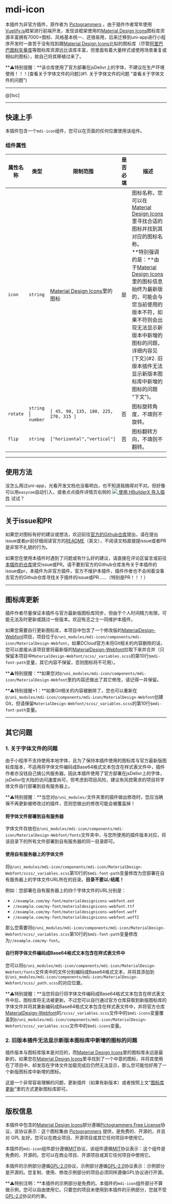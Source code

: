 # mdi-icon

本插件为非官方插件，原作者为 [Pictogrammers](//pictogrammers.com/ "Pictogrammers") 。由于插件作者常年使用[Vuetify.js](//vuetifyjs.com "Vuetify.js")框架进行前端开发，发现该框架使用的[Material Design Icons](//materialdesignicons.com/ "Material Design Icons")图标库资源丰富拥有7000+图标、风格基本统一、还很易用，后来迁移到uni-app进行小程序开发时一直苦于没有找到跟[Material Design Icons](//materialdesignicons.com/ "Material Design Icons")比拟的图标库（尽管[阿里巴巴图标矢量库](//www.iconfont.cn/ "阿里巴巴图标矢量库")等图标库资源远比该库丰富，但里面有着大量样式或使用场景重复或相似的图标），故自己将其移植过来了。

**⚠️特别提醒：**该仓库使用了官方部署在jsDelivr上的字体，不建议在生产环境使用！！！[查看关于字体文件的问题](#1. 关于字体文件的问题 "查看关于字体文件的问题")


------------

@[toc]

------------

## 快速上手

本插件包含一个`mdi-icon`组件，您可以在页面的任何位置使用该组件。

### 组件属性

| 属性名称 | 类型 | 限制范围 | 是否必填 | 描述 |
| ------------ | ------------ | ------------ | ------------ | ------------ |
| `icon` | `string` | [Material Design Icons](//materialdesignicons.com/ "Material Design Icons")里的图标 | 是 | 图标名称，您可以在[Material Design Icons](//materialdesignicons.com/ "Material Design Icons")里寻找合适的图标并找到其对应的图标名称。<br/>**特别强调的是：**由于[Material Design Icons](//materialdesignicons.com/ "Material Design Icons")里的图标信息始终为最新版的，可能会与您当前使用的版本不符，如果不符则会出现无法显示新版本中新增的图标的问题，详细内容见[下文](#2. 旧版本插件无法显示新版本图标库中新增的图标的问题 "下文")。 |
| `rotate` | `string` &verbar; `number` | `[ 45, 90, 135, 180, 225, 270, 315 ]` | 否 | 图标旋转角度，不填则不旋转。 |
| `flip` | `string` | `["horizontal","vertical"]` | 否 | 图标翻转方向，不填则不翻转。 |

------------

## 使用方法

没怎么用过uni-app，光看开发文档也没看明白，也不知道我搞得对不对。但好像可以用`easycom`自动引入，或者点点插件详情页右侧的
<a class="btn btn-hx-import hmt-btn-hx-import" onclick="download_plugin(1, 0)" href="javascript:void(0)" data-loading-text="<span class='glyphicon-left glyphicon glyphicon-refresh spinning'></span>处理中..."><img src="//img-cdn-aliyun.dcloud.net.cn/dev/img/ext/hx2@2x.png">  使用 HBuilderX 导入插件</a>
试试？

------------

## 关于issue和PR

如果您对图标有好的建议或想法，欢迎前往[官方的Github仓库](//github.com/Templarian/MaterialDesign "官方的Github仓库")提出，请在提出issue或者pr前仔细阅读官方的[README](//github.com/Templarian/MaterialDesign/blob/master/README.md "README")（英文），不阅读文档直接提issue或者PR是非常不礼貌的行为。

如果您在使用本插件时遇到了问题或有什么好的建议，请直接在评论区留言或前往[本插件的仓库](//github.com/zbLiuLiu/Uni-app-Material-Design-Icons "本插件的仓库")提交issue或PR。请不要到官方的Github仓库发布关于本插件的issue或pr，本插件为非官方插件，官方不维护本插件，插件作者也不会闲着没事去官方的Github仓库寻找关于插件的issue或PR……（特别是PR！！！）

------------

## 图标库更新

插件作者尽量保证本插件与官方最新版图标库同步，但由于个人时间精力有限，可能无法及时更新或跳过一些版本。欢迎有志之士一同维护本插件。

如果您需要自行更新图标库，本项目中包含了一个修改版的[MaterialDesign-Webfont](//github.com/Templarian/MaterialDesign-Webfont "MaterialDesign-Webfont")项目，项目位于`@/uni_modules/mdi-icon/components/mdi-icon/MaterialDesign-Webfont`，如果DCloud官方未将Git相关的内容删除的话，您可以直接从该项目里将最新版的[MaterialDesign-Webfont](//github.com/Templarian/MaterialDesign-Webfont "MaterialDesign-Webfont")拉取下来并合并（只保留本项目中`MaterialDesign-Webfont/scss/_variables.scss`的第10行`$mdi-font-path`变量，其它内容不保留，否则图标将不可用）。

**⚠️特别提醒：**如果您对`@/uni_modules/mdi-icon/components/mdi-icon/MaterialDesign-Webfont`里的内容还做出了其它修改，请记得一并保留。

**⚠️特别提醒+1：**如果Git相关的内容被删除了，您也可以重新在`@/uni_modules/mdi-icon/components/mdi-icon/MaterialDesign-Webfont`创建Git，但请保留`MaterialDesign-Webfont/scss/_variables.scss`的第10行`$mdi-font-path`变量。

------------

## 其它问题

### 1. 关于字体文件的问题

由于小程序不支持使用本地字体，且为了保持本插件使用的图标库与官方最新版图标库版本，不适用将字体文件编码成Base64格式文本包含在样式表文件中，插件作者亦没钱自己搞公共服务器。因此本插件使用了官方部署在jsDelivr上的字体，jsDelivr在大陆的访问速度尚可，但考虑到项目风险，建议有风控需求的项目将字体文件自行部署到自有服务器上。

**⚠️特别提醒：**当您对`@/uni_modules/`文件夹里的插件做出修改时，您应当确保不再更新被修改过的插件，否则您做出的修改可能会被覆盖掉！

#### 将字体文件部署到自有服务器

字体文件存放在`@/uni_modules/mdi-icon/components/mdi-icon/MaterialDesign-Webfont/fonts`文件夹中，与您所使用的插件版本对应，将该目录下的所有文件部署到自有服务器的同一目录即可。

#### 使用自有服务器上的字体文件

将`@/uni_modules/mdi-icon/components/mdi-icon/MaterialDesign-Webfont/scss/_variables.scss`第10行的`$mdi-font-path`变量修改为您部署在自有服务器上的字体文件URL所在的目录。**目录不要以`/`结尾！**

例如：您部署在自有服务器上的四个字体文件的URL分别是：
- `//example.com/my-font/materialdesignicons-webfont.eot`
- `//example.com/my-font/materialdesignicons-webfont.ttf`
- `//example.com/my-font/materialdesignicons-webfont.woff`
- `//example.com/my-font/materialdesignicons-webfont.woff2`

那么您需要将`@/uni_modules/mdi-icon/components/mdi-icon/MaterialDesign-Webfont/scss/_variables.scss`第10行的`$mdi-font-path`变量修改为`//example.com/my-font`。

#### 自行将字体文件编码成Base64格式文本包含在样式表文件中

您可以将`@/uni_modules/mdi-icon/components/mdi-icon/MaterialDesign-Webfont/fonts`文件夹中的文件分别编码成Base64格式文本，并将其添加到`@/uni_modules/mdi-icon/components/mdi-icon/MaterialDesign-Webfont/scss/_path.scss`的对应位置。

**⚠️特别提醒：**当您将自行将字体文件编码成Base64格式文本包含在样式表文件中后，图标库将无法被更新。不过您可以自行通过官方仓库获取到新版图标库的字体文件并将其重新编码成Base64格式文本包含在样式表文件中，并将官方仓库[MaterialDesign-Webfont](//github.com/zbLiuLiu/Uni-app-Material-Design-Icons "MaterialDesign-Webfont")的`/scss/_variables.scss`文件中的`$mdi-icons`变量覆盖到`@/uni_modules/mdi-icon/components/mdi-icon/MaterialDesign-Webfont/scss/_variables.scss`文件中的`$mdi-icons`变量。

### 2. 旧版本插件无法显示新版本图标库中新增的图标的问题

插件版本与图标库版本是对应的，而[Material Design Icons](//materialdesignicons.com/ "Material Design Icons")里的图标库永远是最新的，如果您在[Material Design Icons](//materialdesignicons.com/ "Material Design Icons")里寻找到了一个中意的图标，并将其使用在了项目中，却发现在字体文件加载完成后仍然无法显示，那么您可能恰好用了一个新版图标库中新增的图标。

这是一个非常容易理解的问题，更新插件（如果有新版本）或者按照上文“[图标库更新](#图标库更新 "图标库更新")”里的方式更新图标库即可。

------------

## 版权信息

本插件中包含的[Material Design Icons](://materialdesignicons.com/ "Material Design Icons")部分遵循[Pictogrammers Free License](//github.com/Templarian/MaterialDesign-Webfont/blob/master/LICENSE "Pictogrammers Free License")协议，该协议表示：这个图标集由 [Pictogrammers](//pictogrammers.com/ "Pictogrammers") 提供，是免费的、开源的，并且对 GPL 友好。您可以在商业项目、开源项目或其它任何项目中使用它。

本插件的`mdi-icon`组件部分遵循[MIT](//opensource.org/licenses/MIT "MIT")协议，该组件遵循[MIT](//opensource.org/licenses/MIT "MIT")协议表示：这个组件是免费的、开源的。您可以在商业项目、开源项目或其它任何项目中使用它。

本插件的示例部分遵循[GPL-2.0](//opensource.org/licenses/GPL-2.0 "GPL-2.0")协议，示例部分遵循[GPL-2.0](//opensource.org/licenses/GPL-2.0 "GPL-2.0")协议表示：示例部分是开源的。您复制、使用、修改示例部分的项目必须同样遵循GPL协议进行开源。

**⚠️特别注明：**本插件的示例部分是免费的。本插件的`mdi-icon`组件部分不算做示例，您可以自由使用它。只要您的项目未使用到本插件的示例部分，您就不受[GPL-2.0](//opensource.org/licenses/GPL-2.0 "GPL-2.0")协议的约束。